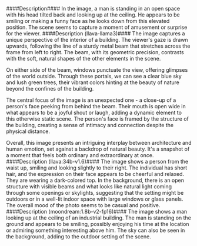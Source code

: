 ####Description####
In the image, a man is standing in an open space with his head tilted back and looking up at the ceiling. He appears to be smiling or making a funny face as he looks down from this elevated position. The scene seems to capture a moment of amusement or surprise for the viewer.
####Description (llava-llama3)####
The image captures a unique perspective of the interior of a building. The viewer's gaze is drawn upwards, following the line of a sturdy metal beam that stretches across the frame from left to right. The beam, with its geometric precision, contrasts with the soft, natural shapes of the other elements in the scene.

On either side of the beam, windows punctuate the view, offering glimpses of the world outside. Through these portals, we can see a clear blue sky and lush green trees, their vibrant colors hinting at the beauty of nature beyond the confines of the building.

The central focus of the image is an unexpected one - a close-up of a person's face peeking from behind the beam. Their mouth is open wide in what appears to be a joyful shout or laugh, adding a dynamic element to this otherwise static scene. The person's face is framed by the structure of the building, creating a sense of intimacy and connection despite the physical distance.

Overall, this image presents an intriguing interplay between architecture and human emotion, set against a backdrop of natural beauty. It's a snapshot of a moment that feels both ordinary and extraordinary at once.
####Description (llava:34b-v1.6)####
The image shows a person from the waist up, smiling and looking slightly to their right. The individual has short hair, and the expression on their face appears to be cheerful and relaxed. They are wearing a dark-colored top. In the background, there is an open structure with visible beams and what looks like natural light coming through some openings or skylights, suggesting that the setting might be outdoors or in a well-lit indoor space with large windows or glass panels. The overall mood of the photo seems to be casual and positive.
####Description (moondream:1.8b-v2-fp16)####
The image shows a man looking up at the ceiling of an industrial building. The man is standing on the ground and appears to be smiling, possibly enjoying his time at the location or admiring something interesting above him. The sky can also be seen in the background, adding to the outdoor setting of the scene.

